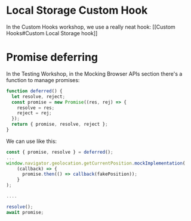 # Local Storage Custom Hook

In the Custom Hooks workshop, we use a really neat hook: [[Custom Hooks#Custom Local Storage hook]]

# Promise deferring

In the Testing Workshop, in the Mocking Browser APIs section there's a function to manage promises:

```js
function deferred() {
  let resolve, reject;
  const promise = new Promise((res, rej) => {
    resolve = res;
    reject = rej;
  });
  return { promise, resolve, reject };
}
```

We can use like this:

```js
const { promise, resolve } = deferred();
...
window.navigator.geolocation.getCurrentPosition.mockImplementation(
	(callback) => {
	  promise.then(() => callback(fakePosition));
	}
);

....

resolve();
await promise;
```
